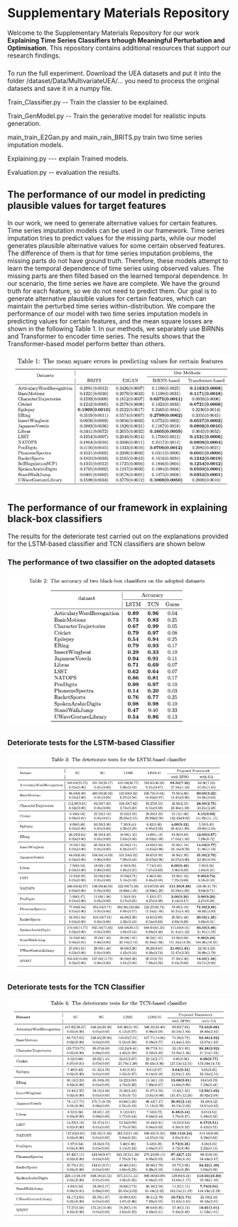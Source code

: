 # Supplementary Materials Repository
Welcome to the Supplementary Materials Repository for our work **Explaining Time Series Classifiers trhough Meaningful Perturbation and Optimisation**. This repository contains additional resources that support our research findings.





###
To run the full experiment. Download the UEA datasets and put it into the folder /dataset/Data/MultivariateUEA/... you need to process the original datasets and save it in a numpy file. 


Train_Classifier.py -- Train the classier to be explained. 

Train_GenModel.py -- Train the generative model for realistic inputs generation.

main_train_E2Gan.py and main_rain_BRITS.py train two time series imputation models. 

Explaining.py --- explain Trained models.

Evaluation.py -- evaluation the results. 












## The performance of our model in predicting plausible values for target features

In our work, we need to generate alternative values for certain features. Time series imputation models can be used in our framework. Time series imputation tries to predict values for the missing parts, while our model generates plausible alternative values for some certain observed features. The difference of them is that for time series imputation problems, the missing parts do not have ground truth. Therefore, these models attempt to learn the temporal dependence of time series using observed values. The missing parts are then filled based on the learned temporal dependence. In our scenario, the time series we have are complete. We have the ground truth for each feature, so we do not need to predict them. Our goal is to generate alternative plausible values for certain features, which can maintain the perturbed time series within-distribution. We compare the performance of our model with two time series imputation models in predicting values for certain features, and the mean square losses are shown in the following Table 1. In our methods, we separately use BiRNNs and Transformer to encoder time series. The results shows that the Transformer-based model perform better than others.  

![](assets/mseerror.png)


## The performance of our framework in explaining black-box classifiers
The results for the deteriorate test carried out on the explanations provided for the LSTM-based classifier and TCN classifiers are shown below

### The performance of two classifier on the adopted datasets
![](assets/accuracy.png)

### Deteriorate tests for the LSTM-based Classifier
![](assets/deteriorate_test_LSTM.png)

### Deteriorate tests for the TCN Classifier
![](assets/deteriorate_test_TCN.png)





